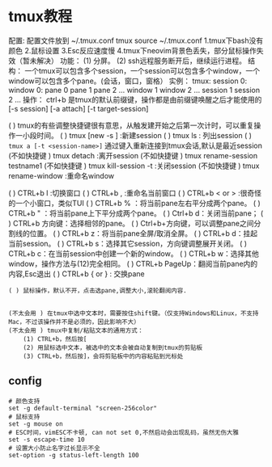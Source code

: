 # tmux教程
配置:
	配置文件放到 ~/.tmux.conf
	tmux source ~/.tmux.conf
		1.tmux下bash没有颜色
		2.鼠标设置
		3.Esc反应速度慢
		4.tmux下neovim背景色丢失，部分鼠标操作失效（暂未解决）
功能：
	(1) 分屏。
	(2) ssh远程服务断开后，继续运行进程。
结构：
	一个tmux可以包含多个session，一个session可以包含多个window，一个window可以包含多个pane。(会话，窗口，窗格）
	实例：
	tmux:
		session 0:
			window 0:
				pane 0
				pane 1
				pane 2
				...
			window 1
			window 2
			...
		session 1
		session 2
		...
操作：
  ctrl+b 是tmux的默认前缀键，操作都是由前缀键唤醒之后才能使用的
	[-s session]
	[-a attach]
	[-t target-session]

  ( ) tmux的有些调整快捷键很有意思，从触发建开始之后第一次计时，可以重复操作一小段时间。
	( ) tmux [new -s <session-name>] :新建session
	( ) tmux ls : 列出session
	( ) `tmux a [-t <session-name>]` 通过键入重新连接到tmux会话,默认是最近session
	(不如快捷键 ) tmux detach :离开session
	(不如快捷键 ) tmux rename-session testname1
	(不如快捷键 ) tmux kill-session -t <session-name> :关闭session
	(不如快捷键 ) tmux rename-window <window-name> :重命名window

  ( ) CTRL+b l :切换窗口
	( ) CTRL+b , :重命名当前窗口
	( ) CTRL+b < or >  :很奇怪的一个小窗口，类似TUI 
	( ) CTRL+b % ：将当前pane左右平分成两个pane。
	( ) CTRL+b " ：将当前pane上下平分成两个pane。
	( ) Ctrl+b d：关闭当前pane；
	( ) CTRL+b 方向键：选择相邻的pane。
	( ) Ctrl+b+方向键，可以调整pane之间分割线的位置。
	( ) CTRL+b z：将当前pane全屏/取消全屏。
	( ) CTRL+b d：挂起当前session。
	( ) CTRL+b s：选择其它session，方向键调整展开关闭。
	( ) CTRL+b c：在当前session中创建一个新的window。
	( ) CTRL+b w：选择其他window，操作方法与(12)完全相同。
	( ) CTRL+b PageUp：翻阅当前pane内的内容,Esc退出
  ( ) CTRL+b { or } : 交换pane

	( ) 鼠标操作，默认不开，点击选pane,调整大小,滚轮翻阅内容.


	(不太会用 ) 在tmux中选中文本时，需要按住shift键。（仅支持Windows和Linux，不支持Mac，不过该操作并不是必须的，因此影响不大）
	(不太会用 ) tmux中复制/粘贴文本的通用方式：
		(1) CTRL+b，然后按[
		(2) 用鼠标选中文本，被选中的文本会被自动复制到tmux的剪贴板
		(3) CTRL+b，然后按]，会将剪贴板中的内容粘贴到光标处


## config
```shell
# 颜色支持
set -g default-terminal "screen-256color"
# 鼠标支持
set -g mouse on
# ESC时间，vimESC不卡顿, can not set 0,不然启动会出现乱码，虽然无伤大雅
set -s escape-time 10
# 设置大小防止名字过长显示不全
set-option -g status-left-length 100

```